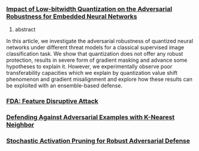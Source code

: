 ### [Impact of Low-bitwidth Quantization on the Adversarial Robustness for Embedded Neural Networks](https://arxiv.org/pdf/1909.12741.pdf)

1. abstract

In this article, we investigate the adversarial robustness of quantized neural networks under different
threat models for a classical supervised image classification task. We show that quantization does
not offer any robust protection, results in severe form of gradient masking and advance some
hypotheses to explain it. However, we experimentally observe poor transferability capacities which
we explain by quantization value shift phenomenon and gradient misalignment and explore how
these results can be exploited with an ensemble-based defense.


### [FDA: Feature Disruptive Attack](https://arxiv.org/abs/1909.04385)


### [Defending Against Adversarial Examples with K-Nearest Neighbor](https://arxiv.org/abs/1906.09525)

### [Stochastic Activation Pruning for Robust Adversarial Defense](https://ibug.doc.ic.ac.uk/media/uploads/documents/stochastic_activation_pruning.pdf)

